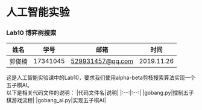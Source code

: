 # 人工智能实验
### Lab10 博弈树搜索

|姓名|学号|邮箱|时间|
|:--:|:--:|:--:|:--:|
|郭俊楠|17341045|529931457@qq.com|2019.11.26|

这是人工智能实验课中的Lab10，要求我们使用alpha-beta剪枝搜索算法实现一个五子棋AI。       
以下是相关代码文件的说明：
|代码文件名|说明|
|:--:|:--:|
|gobang.py|控制五子棋游戏流程|
|gobang_ai.py|实现五子棋AI|

